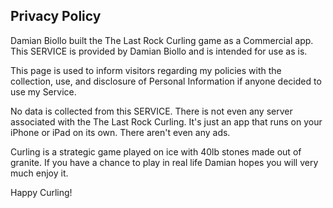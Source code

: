 ## Privacy Policy

Damian Biollo built the The Last Rock Curling game as a Commercial app. This SERVICE is provided by Damian Biollo and is intended for use as is.

This page is used to inform visitors regarding my policies with the collection, use, and disclosure of Personal Information if anyone decided to use my Service.

No data is collected from this SERVICE. There is not even any server associated with the The Last Rock Curling. It's just an app that runs on your iPhone or iPad on its own. There aren't even any ads.

Curling is a strategic game played on ice with 40lb stones made out of granite. If you have a chance to play in real life Damian hopes you will very much enjoy it.

Happy Curling!
